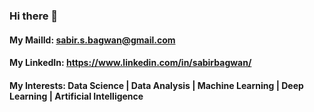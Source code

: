 ### Hi there 👋

#### My MailId: sabir.s.bagwan@gmail.com
#### My LinkedIn: https://www.linkedin.com/in/sabirbagwan/
#### My Interests: Data Science | Data Analysis | Machine Learning | Deep Learning | Artificial Intelligence
<!--
**sabirbagwan/sabirbagwan** is a ✨ _special_ ✨ repository because its `README.md` (this file) appears on your GitHub profile.

Here are some ideas to get you started:

- 🔭 I’m currently working on ...

- 🌱 I’m currently learning ...
- 👯 I’m looking to collaborate on ...
- 🤔 I’m looking for help with ...
- 💬 Ask me about ...
- 📫 How to reach me: ...
- 😄 Pronouns: ...
- ⚡ Fun fact: ...
-->
